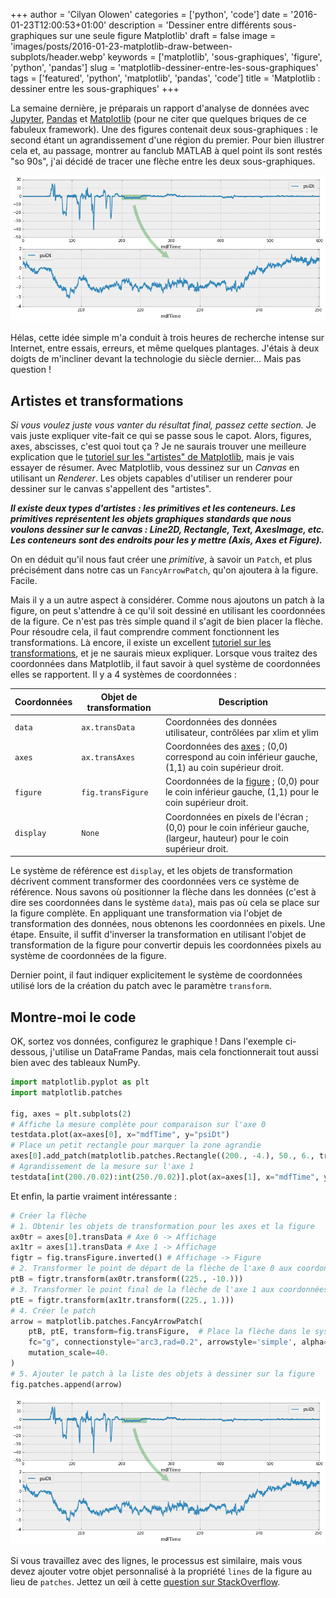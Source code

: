 +++
author = 'Cilyan Olowen'
categories = ['python', 'code']
date = '2016-01-23T12:00:53+01:00'
description = 'Dessiner entre différents sous-graphiques sur une seule figure Matplotlib'
draft = false
image = 'images/posts/2016-01-23-matplotlib-draw-between-subplots/header.webp'
keywords = ['matplotlib', 'sous-graphiques', 'figure', 'python', 'pandas']
slug = 'matplotlib-dessiner-entre-les-sous-graphiques'
tags = ['featured', 'python', 'matplotlib', 'pandas', 'code']
title = 'Matplotlib : dessiner entre les sous-graphiques'
+++

La semaine dernière, je préparais un rapport d'analyse de données avec
[Jupyter](http://jupyter.org/), [Pandas](http://pandas.pydata.org/) et
[Matplotlib](http://matplotlib.org/) (pour ne citer que quelques briques de ce
fabuleux framework). Une des figures contenait deux sous-graphiques : le second
étant un agrandissement d'une région du premier. Pour bien illustrer cela et, au
passage, montrer au fanclub MATLAB à quel point ils sont restés "so 90s", j'ai
décidé de tracer une flèche entre les deux sous-graphiques.

<div class="text-center rounded-lg bg-theme-light/30 my-3">

![Figure Matplotlib montrant deux sous-graphiques avec une flèche traversant les deux](matplotlib_fig.png)

</div>

Hélas, cette idée simple m'a conduit à trois heures de recherche intense sur
Internet, entre essais, erreurs, et même quelques plantages. J'étais à deux
doigts de m'incliner devant la technologie du siècle dernier… Mais pas question
!

## Artistes et transformations

_Si vous voulez juste vous vanter du résultat final, passez cette section._ Je
vais juste expliquer vite-fait ce qui se passe sous le capot. Alors, figures,
axes, abscisses, c'est quoi tout ça ? Je ne saurais trouver une meilleure
explication que le
[tutoriel sur les "artistes" de Matplotlib](http://matplotlib.org/users/artists.html),
mais je vais essayer de résumer. Avec Matplotlib, vous dessinez sur un _Canvas_
en utilisant un _Renderer_. Les objets capables d'utiliser un renderer pour
dessiner sur le canvas s'appellent des "artistes".

**_Il existe deux types d'artistes : les primitives et les conteneurs. Les
primitives représentent les objets graphiques standards que nous voulons
dessiner sur le canvas : Line2D, Rectangle, Text, AxesImage, etc. Les conteneurs
sont des endroits pour les y mettre (Axis, Axes et Figure)._**

On en déduit qu'il nous faut créer une _primitive_, à savoir un `Patch`, et plus
précisément dans notre cas un `FancyArrowPatch`, qu'on ajoutera à la figure.
Facile.

Mais il y a un autre aspect à considérer. Comme nous ajoutons un patch à la
figure, on peut s'attendre à ce qu'il soit dessiné en utilisant les coordonnées
de la figure. Ce n'est pas très simple quand il s'agit de bien placer la flèche.
Pour résoudre cela, il faut comprendre comment fonctionnent les transformations.
Là encore, il existe un excellent
[tutoriel sur les transformations](http://matplotlib.org/users/transforms_tutorial.html),
et je ne saurais mieux expliquer. Lorsque vous traitez des coordonnées dans
Matplotlib, il faut savoir à quel système de coordonnées elles se rapportent. Il
y a 4 systèmes de coordonnées :

| Coordonnées | Objet de transformation | Description                                                                                                                                                               |
| ----------- | ----------------------- | ------------------------------------------------------------------------------------------------------------------------------------------------------------------------- |
| `data`      | `ax.transData`          | Coordonnées des données utilisateur, contrôlées par xlim et ylim                                                                                                          |
| `axes`      | `ax.transAxes`          | Coordonnées des [axes](http://matplotlib.org/api/axes_api.html#matplotlib.axes.Axes) ; (0,0) correspond au coin inférieur gauche, (1,1) au coin supérieur droit.          |
| `figure`    | `fig.transFigure`       | Coordonnées de la [figure](http://matplotlib.org/api/figure_api.html#matplotlib.figure.Figure) ; (0,0) pour le coin inférieur gauche, (1,1) pour le coin supérieur droit. |
| `display`   | `None`                  | Coordonnées en pixels de l'écran ; (0,0) pour le coin inférieur gauche, (largeur, hauteur) pour le coin supérieur droit.                                                  |

Le système de référence est `display`, et les objets de transformation décrivent
comment transformer des coordonnées vers ce système de référence. Nous savons où
positionner la flèche dans les données (c'est à dire ses coordonnées dans le
système `data`), mais pas où cela se place sur la figure complète. En appliquant
une transformation via l'objet de transformation des données, nous obtenons les
coordonnées en pixels. Une étape. Ensuite, il suffit d'inverser la
transformation en utilisant l'objet de transformation de la figure pour
convertir depuis les coordonnées pixels au système de coordonnées de la figure.

Dernier point, il faut indiquer explicitement le système de coordonnées utilisé
lors de la création du patch avec le paramètre `transform`.

## Montre-moi le code

OK, sortez vos données, configurez le graphique ! Dans l'exemple ci-dessous,
j'utilise un DataFrame Pandas, mais cela fonctionnerait tout aussi bien avec des
tableaux NumPy.

```python
import matplotlib.pyplot as plt
import matplotlib.patches

fig, axes = plt.subplots(2)
# Affiche la mesure complète pour comparaison sur l'axe 0
testdata.plot(ax=axes[0], x="mdfTime", y="psiDt")
# Place un petit rectangle pour marquer la zone agrandie
axes[0].add_patch(matplotlib.patches.Rectangle((200., -4.), 50., 6., transform=axes[0].transData, alpha=0.3, color="g"))
# Agrandissement de la mesure sur l'axe 1
testdata[int(200./0.02):int(250./0.02)].plot(ax=axes[1], x="mdfTime", y="psiDt")
```

Et enfin, la partie vraiment intéressante :

```python
# Créer la flèche
# 1. Obtenir les objets de transformation pour les axes et la figure
ax0tr = axes[0].transData # Axe 0 -> Affichage
ax1tr = axes[1].transData # Axe 1 -> Affichage
figtr = fig.transFigure.inverted() # Affichage -> Figure
# 2. Transformer le point de départ de la flèche de l'axe 0 aux coordonnées de la figure
ptB = figtr.transform(ax0tr.transform((225., -10.)))
# 3. Transformer le point final de la flèche de l'axe 1 aux coordonnées de la figure
ptE = figtr.transform(ax1tr.transform((225., 1.)))
# 4. Créer le patch
arrow = matplotlib.patches.FancyArrowPatch(
    ptB, ptE, transform=fig.transFigure,  # Place la flèche dans le système de coord. de la figure
    fc="g", connectionstyle="arc3,rad=0.2", arrowstyle='simple', alpha=0.3,
    mutation_scale=40.
)
# 5. Ajouter le patch à la liste des objets à dessiner sur la figure
fig.patches.append(arrow)
```

<div class="text-center rounded-lg my-3 bg-theme-light/30">

![Figure Matplotlib montrant deux sous-graphiques avec une flèche traversant les deux](matplotlib_fig.png)

</div>

Si vous travaillez avec des lignes, le processus est similaire, mais vous devez
ajouter votre objet personnalisé à la propriété `lines` de la figure au lieu de
`patches`. Jettez un œil à cette
[question sur StackOverflow](http://stackoverflow.com/questions/17543359/drawing-lines-between-two-plots-in-matplotlib/17560223#17560223).

